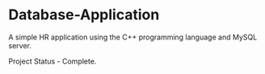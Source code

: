 # Database-Application
A simple HR application using the C++ programming language and MySQL server.

Project Status - Complete.
